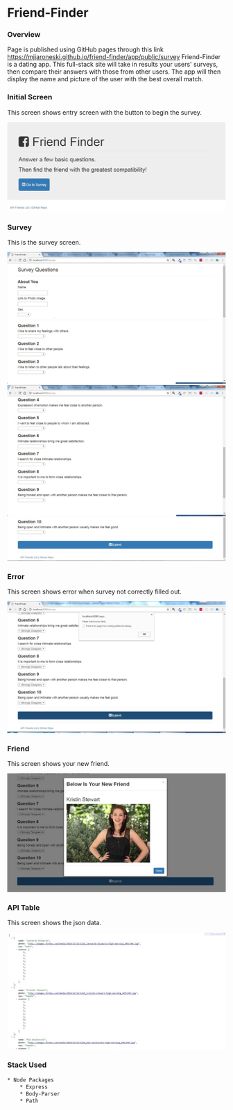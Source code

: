 # Friend-Finder

### Overview
Page is published using GitHub pages through this link
https://mjjaroneski.github.io/friend-finder/app/public/survey
 Friend-Finder is a dating app. This full-stack site will take in results your users' surveys, then compare their answers with those from other users. The app will then display the name and picture of the user with the best overall match. 

### Initial Screen

This screen shows entry screen with the button to begin the survey.

![Image of Start Up Screen](https://github.com/MJJaroneski/friend-finder/blob/master/app/public/images/introscreen.JPG)

### Survey 

This is the survey screen.

![Survery](https://github.com/MJJaroneski/friend-finder/blob/master/app/public/images/survey1.jpg)
![Survey](https://github.com/MJJaroneski/friend-finder/blob/master/app/public/images/survey2.jpg)
![Survey](https://github.com/MJJaroneski/friend-finder/blob/master/app/public/images/survey3.jpg)

### Error 

This screen shows error when survey not correctly filled out.

![Image of Error](https://github.com/MJJaroneski/friend-finder/blob/master/app/public/images/error.jpg)

### Friend

This screen shows your new friend.

![Friend](https://github.com/MJJaroneski/friend-finder/blob/master/app/public/images/result.JPG)

### API Table

This screen shows the json data.

![Friend](https://github.com/MJJaroneski/friend-finder/blob/master/app/public/images/apitable.jpg)

### Stack Used
	* Node Packages
		* Express
		* Body-Parser
		* Path
